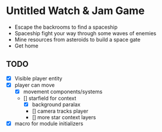 # Untitled Watch & Jam Game

- Escape the backrooms to find a spaceship
- Spaceship fight your way through some waves of enemies
- Mine resources from asteroids to build a space gate
- Get home


## TODO
- [x] Visible player entity
- [x] player can move
  - [x] movement components/systems
  - [] starfield for context
    - [x] background paralax
    - [] camera tracks player
    - [] more star context layers
- [x] macro for module initializers